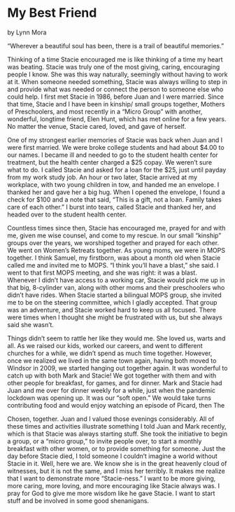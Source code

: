 # My Best Friend

by Lynn Mora

“Wherever a beautiful soul has been, there is a trail of beautiful memories.”

Thinking of a time Stacie encouraged me is like thinking of a time my heart was beating. Stacie was truly one
of the most giving, caring, encouraging people I know. She was this way naturally, seemingly without having
to work at it. When someone needed something, Stacie was always willing to step in and provide what was
needed or connect the person to someone else who could help. I first met Stacie in 1986, before Juan and I were
married. Since that time, Stacie and I have been in kinship/ small groups together, Mothers of Preschoolers,
and most recently in a “Micro Group” with another, wonderful, longtime friend, Elen Hunt, which has met
online for a few years. No matter the venue, Stacie cared, loved, and gave of herself.

One of my strongest earlier memories of Stacie was back when Juan and I were first married. We were broke
college students and had about $4.00 to our names. I became ill and needed to go to the student health center
for treatment, but the health center charged a $25 copay. We weren’t sure what to do. I called Stacie and asked
for a loan for the $25, just until payday from my work study job. An hour or two later, Stacie arrived at my
workplace, with two young children in tow, and handed me an envelope. I thanked her and gave her a big hug.
When I opened the envelope, I found a check for $100 and a note that said, “This is a gift, not a loan. Family
takes care of each other.” I burst into tears, called Stacie and thanked her, and headed over to the student
health center.

Countless times since then, Stacie has encouraged me, prayed for and with me, given me wise counsel, and
come to my rescue. In our small “kinship” groups over the years, we worshiped together and prayed for each
other. We went on Women’s Retreats together. As young moms, we were in MOPS together. I think Samuel, my
firstborn, was about a month old when Stacie called me and invited me to MOPS. “I think you’ll have a blast,”
she said. I went to that first MOPS meeting, and she was right: it was a blast. Whenever I didn’t have access to a
working car, Stacie would pick me up in that big, 8-cylinder van, along with other moms and their
preschoolers who didn’t have rides. When Stacie started a bilingual MOPS group, she invited me to be on the
steering committee, which I gladly accepted. That group was an adventure, and Stacie worked hard to keep us
all focused. There were times when I thought she might be frustrated with us, but she always said she wasn’t.

Things didn’t seem to rattle her like they would me. She loved us, warts and all.
As we raised our kids, worked our careers, and went to different churches for a while, we didn’t spend as much
time together. However, once we realized we lived in the same town again, having both moved to Windsor in
2009, we started hanging out together again. It was wonderful to catch up with both Mark and Stacie! We got
together with them and with other people for breakfast, for games, and for dinner. Mark and Stacie had Juan
and me over for dinner weekly for a while, just when the pandemic lockdown was opening up. It was our “soft
open.” We would take turns contributing food and would enjoy watching an episode of Picard, then The

Chosen, together. Juan and I valued those evenings considerably. All of these times and activities illustrate
something I told Juan and Mark recently, which is that Stacie was always starting stuff. She took the initiative
to begin a group, or a “micro group,” to invite people over, to start a monthly breakfast with other women, or
to provide something for someone. Just the day before Stacie died, I told someone I couldn’t imagine a world
without Stacie in it. Well, here we are. We know she is in the great heavenly cloud of witnesses, but it is not the
same, and I miss her terribly. It makes me realize that I want to demonstrate more “Stacie-ness.” I want to be
more giving, more caring, more loving, and more encouraging like Stacie always was. I pray for God to give
me more wisdom like he gave Stacie. I want to start stuff and be involved in some good shenanigans.